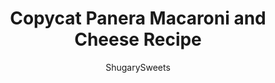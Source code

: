 ---
layout: ../../layouts/MarkdownPostLayout.astro
title: Copycat Panera Macaroni and Cheese Recipe
author: ShugarySweets
pubDate: 2018-11-26
description: "Creamy white cheddar macaroni and cheese just like Panera. Give this copycat version a try. Oh and it’s quick and easy on the stove top too!!"
image_url: https://www.shugarysweets.com/wp-content/uploads/2014/03/copycat-panera-macandcheese-1.jpg
tags: ["Main Dish","American"]
calories: 519
protein: 14
carbohydrates: 29
fats: 39
fiber: 1
ingredients: ["1/4 cup unsalted butter","1/4 cup all-purpose flour","1 cup whole milk","2 cups heavy whipping cream","2 cups shredded white cheddar cheese","1 teaspoon kosher salt","1 teaspoon black pepper","1 teaspoon dry mustard","1 pound pasta, cooked (cavatapppi, shells, or elbow)"]
serves: 8
time: "25 minutes"
prepTime: "5 minutes"
instructions: ["Cook pasta according to package directions while making the sauce. Drain and set aside until ready to use.","In a large pot on medium high heat, add butter until melted. Whisk in the flour and cook for about one minute. Reduce heat to medium and add milk, heavy cream, salt, dry mustard and pepper.","Continue whisking until it begins to bubble. Reduce to low and add white cheddar. Stir until melted.","Add cooked pasta, stirring until combined. Remove from heat and allow to sit about 5 minutes to thicken. Season with additional salt and pepper if desired."]
nutrition: ["519 calories","29 grams carbohydrates","115 milligrams cholesterol","39 grams fat","1 grams fiber","14 grams protein","24 grams saturated fat","379 milligrams sodium","2 grams sugar","1 grams trans fat","12 grams unsaturated fat"]
---